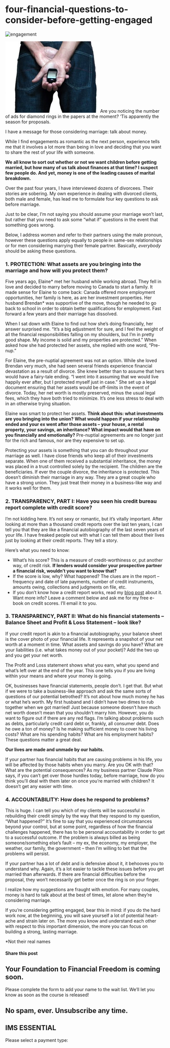 # four-financial-questions-to-consider-before-getting-engaged
![engagement](https://yourfinanciallaunchpad.com/wp-content/uploads/elementor/thumbs/engagement-1313444-640x480-qdc6cqrbkvkqbvm1juw1iusf84sbync09asazw9q4o.jpg "engagement-1313444-640×480")

![engagement-1313444-640x480](attachments/engagement-1313444-640x480-300x225.jpg)Are you noticing the number of ads for diamond rings in the papers at the moment? ‘Tis apparently the season for proposals.

I have a message for those considering marriage: talk about money.

While I find engagements as romantic as the next person, experience tells me that it involves a lot more than being in love and deciding that you want to share the rest of your life with someone.

**We all know to sort out whether or not we want children before getting married, but how many of us talk about finances at that time? I suspect few people do. And yet, money is one of the leading causes of marital breakdown.**

Over the past four years, I have interviewed dozens of divorcees. Their stories are sobering. My own experience in dealing with divorced clients, both male and female, has lead me to formulate four key questions to ask before marriage.

Just to be clear, I’m not saying you should assume your marriage won’t last, but rather that you need to ask some “what if” questions in the event that something goes wrong.

Below, I address women and refer to their partners using the male pronoun, however these questions apply equally to people in same-sex relationships or for men considering marrying their female partner. Basically, *everybody* should be asking these questions.

### 1\. PROTECTION: What assets are you bringing into the marriage and how will you protect them?

Five years ago, Elaine\* met her husband while working abroad. They fell in love and decided to marry before moving to Canada to start a family. It made sense for Elaine to come back: Canada offered more employment opportunities, her family is here, as are her investment properties. Her husband Brendan\* was supportive of the move, though he needed to go back to school in order to obtain better qualifications for employment. Fast forward a few years and their marriage has dissolved.

When I sat down with Elaine to find out how she’s doing financially, her answer surprised me. “It’s a big adjustment for sure, and I feel the weight of all the financial responsibilities falling on my shoulders, but I’m in pretty good shape. My income is solid and my properties are protected.” When asked how she had protected her assets, she replied with one word, “Pre-nup.”

For Elaine, the pre-nuptial agreement was not an option. While she loved Brendan very much, she had seen several friends experience financial devastation as a result of divorce. She knew better than to assume that hers would have a fairy-tale ending. “I went into it assuming that we would live happily ever after, but I protected myself just in case.” She set up a legal document ensuring that her assets would be off-limits in the event of divorce. Today, her net worth is mostly preserved, minus the usual legal fees, which they have both tried to minimize. It’s one less stress to deal with in an otherwise trying situation.

Elaine was smart to protect her assets. **Think about this: what investments are you bringing into the union? What would happen if your relationship ended and your ex went after those assets – your house, a rental property, your savings, an inheritance? What impact would that have on you financially and emotionally?** Pre-nuptial agreements are no longer just for the rich and famous, nor are they expensive to set up.

Protecting your assets is something that you can do throughout your marriage as well. I have close friends who keep all of their investments separate. When one of them received a substantial inheritance, the money was placed in a trust controlled solely by the recipient. The children are the beneficiaries. If ever the couple divorce, the inheritance is protected. This doesn’t diminish their marriage in any way. They are a great couple who have a strong union. They just treat their money in a business-like way and it works well for them.

### 2\. TRANSPARENCY, PART I: Have you seen his credit bureau report complete with credit score?

I’m not kidding here. It’s not sexy or romantic, but it’s vitally important. After looking at more than a thousand credit reports over the last ten years, I can tell you that they are like a financial autobiography of the last seven years of your life. I have freaked people out with what I can tell them about their lives just by looking at their credit reports. They tell a story.

Here’s what you need to know:

- What’s his score? This is a measure of credit-worthiness or, put another way, of credit risk. **If lenders would consider your prospective partner a financial risk, wouldn’t you want to know that?**
- If the score is low, why? What happened? The clues are in the report – frequency and date of late payments, number of credit instruments, amounts owing, collections and judgments on file, etc.
- If you don’t know how a credit report works, read my [blog post](https://yflmainprod.wpengine.com/2017/03/ladies-whats-your-score/) about it. Want more info? Leave a comment below and ask me for my free e-book on credit scores. I’ll email it to you.

### 3\. TRANSPARENCY, PART II: What do his financial statements – Balance Sheet and Profit & Loss Statement – look like?

If your credit report is akin to a financial autobiography, your balance sheet is the cover photo of your financial life. It represents a snapshot of your net worth at a moment in time. What assets and savings do you have? What are your liabilities (i.e. what takes money out of your pocket)? Add the two up and you get your net worth.

The Profit and Loss statement shows what you earn, what you spend and what’s left over at the end of the year. This one tells you if you are living within your means and where your money is going.

OK, businesses have financial statements, people don’t. I get that. But what if we were to take a business-like approach and ask the same sorts of questions of our potential betrothed? It’s not about how much money he has or what he’s worth. My first husband and I didn’t have two dimes to rub together when we got married! Just because someone doesn’t have much net worth doesn’t mean that you shouldn’t marry him. However, you do want to figure out if there are any red flags. I’m talking about problems such as debts, particularly credit card debt or, frankly, all consumer debt. Does he owe a ton of money? Is he making sufficient money to cover his living costs? What are his spending habits? What are his employment habits? These questions matter a great deal.

**Our lives are made and unmade by our habits.**

If your partner has financial habits that are causing problems in his life, you will be affected by those habits when you marry. Are you OK with that? What are the potential consequences? As my business partner Claude Pilon says, if you can’t get over those hurdles today, before marriage, how do you think you’ll deal with them later on once you’re married with children? It doesn’t get any easier with time.

### 4\. ACCOUNTABILITY: How does he respond to problems?

This is huge. I can tell you which of my clients will be successful in rebuilding their credit simply by the way that they respond to my question, “What happened?” It’s fine to say that you experienced circumstances beyond your control, but at some point, regardless of how the financial challenges happened, there has to be personal accountability in order to get to a successful outcome. If the problem is always billed as being someone/something else’s fault – my ex, the economy, my employer, the weather, our family, the government – then I’m willing to bet that the problems will persist.

If your partner has a lot of debt and is defensive about it, it behooves you to understand why. Again, it’s a lot easier to tackle these issues before you get married than afterwards. If there are financial difficulties before the proposal, they won’t necessarily get better once the ring is on your finger.

I realize how my suggestions are fraught with emotion. For many couples, money is hard to talk about at the best of times, let alone when they’re considering marriage.

If you’re considering getting engaged, bear this in mind: if you do the hard work now, at the beginning, you will save yourself a lot of potential heart-ache and strain later on. The more you know and understand each other with respect to this important dimension, the more you can focus on building a strong, lasting marriage.

\*Not their real names

#### Share this post

## Your Foundation to Financial Freedom is coming soon.

Please complete the form to add your name to the wait list. We’ll let you know as soon as the course is released!

## No spam, ever. Unsubscribe any time.

## IMS ESSENTIAL

Please select a payment type: